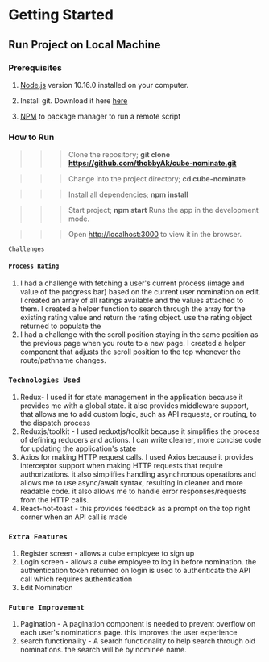 # Getting Started
## Run Project on Local Machine

### Prerequisites

1. [Node.js](https://nodejs.org/) version 10.16.0 installed on your computer.

2. Install git. Download it here [here](https://git-scm.com/downloads)
3. [NPM](https://www.npmjs.com/) to package manager to run a remote script

### How to Run 

>>> Clone the repository; **git clone https://github.com/thobbyAk/cube-nominate.git**

>>> Change into the project directory; **cd cube-nominate**

>>> Install all dependencies; **npm install**

>>> Start project; **npm start** Runs the app in the development mode.

>>> Open [http://localhost:3000](http://localhost:3000) to view it in the browser.


`Challenges`

#### `Process Rating`

1. I had a challenge with fetching a user's current process (image and value of the progress bar) based on the current user nomination on edit. I created an array of all ratings available and the values attached to them. I created a helper function to search through the array for the existing rating value and return the rating object. use the rating object returned to populate the
2. I had a challenge with the scroll position staying in the same position as the previous page when you route to a new page. I created a helper component that adjusts the scroll position to the top whenever the route/pathname changes.

### `Technologies Used `

1. Redux- I used it for state management in the application because it provides me with a global state. it also provides middleware support, that allows me to add custom logic, such as API requests, or routing, to the dispatch process
2. Reduxjs/toolkit - I used reduxtjs/toolkit because it simplifies the process of defining reducers and actions. I can write cleaner, more concise code for updating the application's state
3. Axios for making HTTP request calls. I used Axios because it provides interceptor support when making HTTP requests that require authorizations. it also simplifies handling asynchronous operations and allows me to use async/await syntax, resulting in cleaner and more readable code. it also allows me to handle error responses/requests from the HTTP calls.
4. React-hot-toast - this provides feedback as a prompt on the top right corner when an API call is made

### `Extra Features`

1. Register screen - allows a cube employee to sign up
2. Login screen - allows a cube employee to log in before nomination. the authentication token returned on login is used to authenticate the API call which requires authentication
3. Edit Nomination


### `Future Improvement `

1. Pagination - A pagination component is needed to prevent overflow on each user's nominations page. this improves the user experience
2. search functionality - A search functionality to help search through old nominations. the search will be by nominee name.
